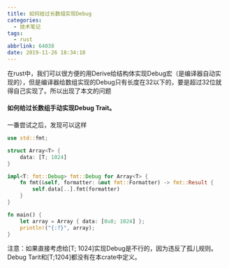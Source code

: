 ```yaml
---
title: 如何给过长数组实现Debug
categories:
  - 技术笔记
tags:
  - rust
abbrlink: 64038
date: 2019-11-26 18:34:18
---
```


在rust中，我们可以很方便的用Derive给结构体实现Debug宏（是编译器自动实现的），但是编译器给数组实现的Debug只有长度在32以下的，要是超过32位就得自己实现了。所以出现了本文的问题

#### 如何给过长数组手动实现Debug Trait。

一番尝试之后，发现可以这样

```rust
use std::fmt;

struct Array<T> {
    data: [T; 1024]
}

impl<T: fmt::Debug> fmt::Debug for Array<T> {
    fn fmt(&self, formatter: &mut fmt::Formatter) -> fmt::Result {
        self.data[..].fmt(formatter)
    }
}

fn main() {
    let array = Array { data: [0u8; 1024] };
    println!("{:?}", array);
}

```

注意：如果直接考虑给[T; 1024]实现Debug是不行的，因为违反了孤儿规则。Debug Tarit和[T;1204]都没有在本crate中定义。